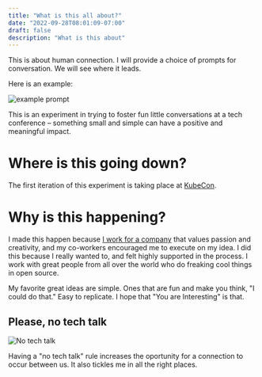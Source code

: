 ```yaml
---
title: "What is this all about?"
date: "2022-09-28T08:01:09-07:00"
draft: false
description: "What is this about"
---
```

This is about human connection. I will provide a choice of prompts for conversation. We will see where it leads. 

Here is an example:

![example prompt](img/post-it-note-example.jpeg)

This is an experiment in trying to foster fun little conversations at a tech conference – something small and simple can have a positive and meaningful impact.

# Where is this going down?
The first iteration of this experiment is taking place at [KubeCon](https://events.linuxfoundation.org/kubecon-cloudnativecon-north-america/).

# Why is this happening?

I made this happen because [I work for a company](http://www.gresearchoss.io) that values passion and creativity, and my co-workers encouraged me to execute on my idea. I did this because I really wanted to, and felt highly supported in the process. I work with great people from all over the world who do freaking cool things in open source.

My favorite great ideas are simple. Ones that are fun and make you think, "I could do that." Easy to replicate. I hope that "You are Interesting" is that.

## Please, no tech talk

![No tech talk](img/no-tech-talk.jpg)

Having a "no tech talk" rule increases the oportunity for a connection to occur between us. It also tickles me in all the right places.